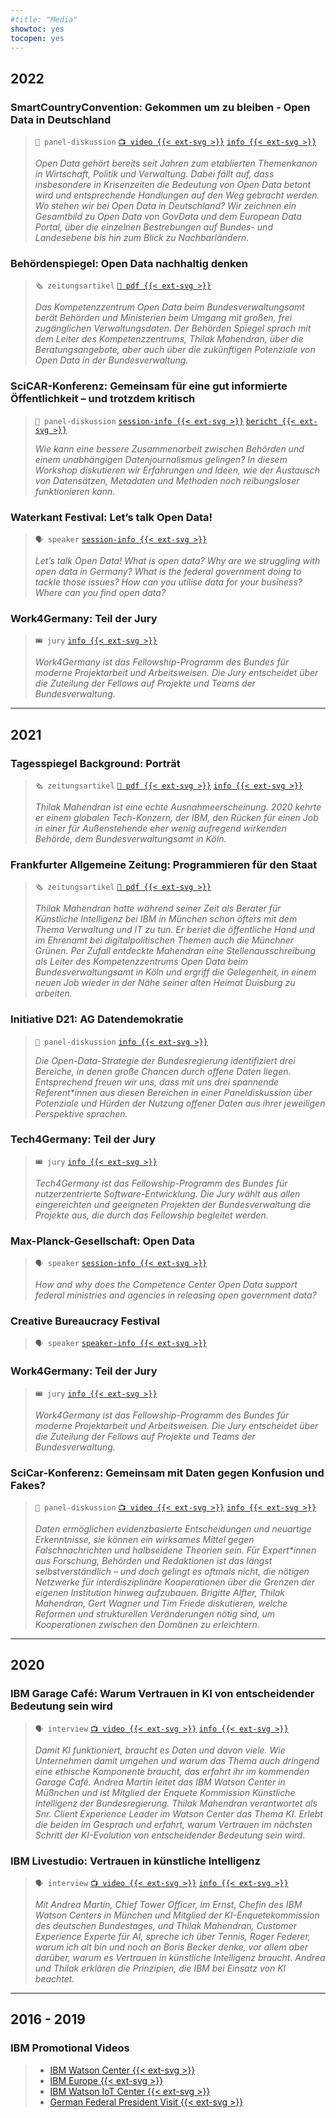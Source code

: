 ```yaml
---
#title: "Media"
showtoc: yes
tocopen: yes
---
```

## 2022
### SmartCountryConvention: Gekommen um zu bleiben - Open Data in Deutschland
> `💬 panel-diskussion` [`📺 video {{< ext-svg >}}`](https://youtu.be/9GRDcw9V_Dc) [`info {{< ext-svg >}}`](https://online.smartcountry.berlin/eventdate/Came-to-stay-Open-Data-in-German--ed_052)
>
>_Open Data gehört bereits seit Jahren zum etablierten Themenkanon in Wirtschaft, Politik und Verwaltung. Dabei fällt auf, dass insbesondere in Krisenzeiten die Bedeutung von Open Data betont wird und entsprechende Handlungen auf den Weg gebracht werden. Wo stehen wir bei Open Data in Deutschland? Wir zeichnen ein Gesamtbild zu Open Data von GovData und dem European Data Portal, über die einzelnen Bestrebungen auf Bundes- und Landesebene bis hin zum Blick zu Nachbarländern._

### Behördenspiegel: Open Data nachhaltig denken
> `🗞️ zeitungsartikel` [`📄 pdf {{< ext-svg >}}`](https://cloud.thilak.de/s/emntc8o3379qxDo)  
>
>_Das Kompetenzzentrum Open Data beim Bundesverwaltungsamt berät Behörden und Ministerien beim Umgang mit großen, frei zugänglichen Verwaltungsdaten. Der Behörden Spiegel sprach mit dem Leiter des Kompetenzzentrums, Thilak Mahendran, über die Beratungsangebote, aber auch über die zukünftigen Potenziale von Open Data in der Bundesverwaltung._
### SciCAR-Konferenz: Gemeinsam für eine gut informierte Öffentlichkeit – und trotzdem kritisch
> `💬 panel-diskussion` [`session-info {{< ext-svg >}}`](https://sched.co/14ac2) [`bericht {{< ext-svg >}}`](https://www.wissenschaftsjournalismus.org/datenjournalismus/konferenzen-und-ressourcen/konferenzen/fachkonferenz-scicar-2022/)
>
>_Wie kann eine bessere Zusammenarbeit zwischen Behörden und einem unabhängigen Datenjournalismus gelingen? In diesem Workshop diskutieren wir Erfahrungen und Ideen, wie der Austausch von Datensätzen, Metadaten und Methoden noch reibungsloser funktionieren kann._
### Waterkant Festival: Let’s talk Open Data! 
> `🗣️ speaker` [`session-info {{< ext-svg >}}`](https://waterkant2022.sched.com/event/12XKR/open-data-new-startup-potentials)
>
>_Let’s talk Open Data! What is open data? Why are we struggling with open data in Germany? What is the federal government doing to tackle those issues? How can you utilise data for your business? Where can you find open data?_

### Work4Germany: Teil der Jury 
> `🎟️ jury` [`info {{< ext-svg >}}`](https://www.bva.bund.de/SharedDocs/Kurzmeldungen/DE/Digitalisierung/bva-in-jury-von-work4germany.html)
>
>_Work4Germany ist das Fellowship-Programm des Bundes für moderne Projektarbeit und Arbeitsweisen. Die Jury entscheidet über die Zuteilung der Fellows auf Projekte und Teams der Bundesverwaltung._
***
## 2021
### Tagesspiegel Background: Porträt 
> `🗞️ zeitungsartikel` [`📄 pdf {{< ext-svg >}}`](https://cloud.thilak.de/s/qYpk7Poqxncy6D9) [`info {{< ext-svg >}}`](https://background.tagesspiegel.de/digitalisierung/thilak-mahendran)
>
>_Thilak Mahendran ist eine echte Ausnahmeerscheinung. 2020 kehrte er einem globalen Tech-Konzern, der IBM, den Rücken für einen Job in einer für Außenstehende eher wenig aufregend wirkenden Behörde, dem Bundesverwaltungsamt in Köln._
### Frankfurter Allgemeine Zeitung: Programmieren für den Staat
> `🗞️ zeitungsartikel` [`📄 pdf {{< ext-svg >}}`](https://cloud.thilak.de/s/q99AyYHDoWSNfne)
>
>_Thilak Mahendran hatte während seiner Zeit als Berater für Künstliche Intelligenz bei IBM in München schon öfters mit dem Thema Verwaltung und IT zu tun. Er beriet die öffentliche Hand und im Ehrenamt bei digitalpolitischen Themen auch die Münchner Grünen. Per Zufall entdeckte Mahendran eine Stellenausschreibung als Leiter des Kompetenzzentrums Open Data beim Bundesverwaltungsamt in Köln und ergriff die Gelegenheit, in einem neuen Job wieder in der Nähe seiner alten Heimat Duisburg zu arbeiten._
### Initiative D21: AG Datendemokratie
> `💬 panel-diskussion` [`info {{< ext-svg >}}`](https://initiatived21.de/veranstaltungen/sitzung-der-ag-datendemokratie-q4-2021/)
>
>_Die Open-Data-Strategie der Bundesregierung identifiziert drei Bereiche, in denen große Chancen durch offene Daten liegen. Entsprechend freuen wir uns, dass mit uns drei spannende Referent*innen aus diesen Bereichen in einer Paneldiskussion über Potenziale und Hürden der Nutzung offener Daten aus ihrer jeweiligen Perspektive sprachen._
### Tech4Germany: Teil der Jury 
> `🎟️ jury` [`info {{< ext-svg >}}`](https://tech-archive.4germany.org/jury/)
>
>_Tech4Germany ist das Fellowship-Programm des Bundes für nutzerzentrierte Software-Entwicklung. Die Jury wählt aus allen eingereichten und geeigneten Projekten der Bundesverwaltung die Projekte aus, die durch das Fellowship begleitet werden._
### Max-Planck-Gesellschaft: Open Data
> `🗣️ speaker` [`session-info {{< ext-svg >}}`](https://osip.mpdl.mpg.de/talk-series-2021/)
>
>_How and why does the Competence Center Open Data support federal ministries and agencies in releasing open government data?_
### Creative Bureaucracy Festival
> `🗣️ speaker` [`speaker-info {{< ext-svg >}}`](https://creativebureaucracy.org/speakers/thilak-mahendran/)
### Work4Germany: Teil der Jury 
> `🎟️ jury` [`info {{< ext-svg >}}`](https://work-archive.4germany.org/jury/)
>
>_Work4Germany ist das Fellowship-Programm des Bundes für moderne Projektarbeit und Arbeitsweisen. Die Jury entscheidet über die Zuteilung der Fellows auf Projekte und Teams der Bundesverwaltung._
### SciCar-Konferenz: Gemeinsam mit Daten gegen Konfusion und Fakes? 
> `💬 panel-diskussion` [`📺 video {{< ext-svg >}}`](https://youtu.be/607vJM5hkiY?t=13623) [`info {{< ext-svg >}}`](https://sched.co/mU9N)
>
>_Daten ermöglichen evidenzbasierte Entscheidungen und neuartige Erkenntnisse, sie können ein wirksames Mittel gegen Falschnachrichten und halbseidene Theorien sein. Für Expert*innen aus Forschung, Behörden und Redaktionen ist das längst selbstverständlich – und doch gelingt es oftmals nicht, die nötigen Netzwerke für interdisziplinäre Kooperationen über die Grenzen der eigenen Institution hinweg aufzubauen. Brigitte Alfter, Thilak Mahendran, Gert Wagner und Tim Friede diskutieren, welche Reformen und strukturellen Veränderungen nötig sind, um Kooperationen zwischen den Domänen zu erleichtern._
***
## 2020
###  IBM Garage Café: Warum Vertrauen in KI von entscheidender Bedeutung sein wird 
> `🗣️ interview` [`📺 video {{< ext-svg >}}`](https://cloud.thilak.de/s/GT9WYGZZbSXL7ja) [`info {{< ext-svg >}}`](https://www.meetup.com/de-DE/Big-Data-Developers-in-Munich/events/271078268/)
> 
>_Damit KI funktioniert, braucht es Daten und davon viele. Wie Unternehmen damit umgehen und warum das Thema auch dringend eine ethische Komponente braucht, das erfahrt ihr im kommenden Garage Café. Andrea Martin leitet das IBM Watson Center in Müßnchen und ist Mitglied der Enquete Kommission Künstliche Intelligenz der Bundesregierung. Thilak Mahendran verantwortet als Snr. Client Experience Leader im Watson Center das Thema KI. Erlebt die beiden im Gesprach und erfahrt, warum Vertrauen im nächsten Schritt der KI-Evolution von entscheidender Bedeutung sein wird._
### IBM Livestudio: Vertrauen in künstliche Intelligenz 
> `🗣️ interview` [`📺 video {{< ext-svg >}}`](https://youtu.be/4db97jBpt7U) [`info {{< ext-svg >}}`](https://stefanpfeiffer.blog/2020/04/15/ibm-livestudio-magazin-4-funktionierende-lieferketten-wichtiger-denn-je-ebenso-vertrauen-in-ki-und-automatisieren-um-mehr-zeit-fur-wichtige-arbeit-zu-haben/)
> 
>_Mit Andrea Martin, Chief Tower Officer, im Ernst, Chefin des IBM Watson Centers in München und Mitglied der KI-Enquetekommission des deutschen Bundestages, und Thilak Mahendran, Customer Experience Experte für AI, spreche ich über Tennis, Roger Federer, warum ich alt bin und noch an Boris Becker denke, vor allem aber darüber, warum es Vertrauen in künstliche Intelligenz braucht. Andrea und Thilak erklären die Prinzipien, die IBM bei Einsatz von KI beachtet._
***
## 2016 - 2019
### IBM Promotional Videos
> - [IBM Watson Center {{< ext-svg >}}](https://www.youtube.com/watch?v=LcJ-jzlX5_w)
> - [IBM Europe {{< ext-svg >}}](https://www.youtube.com/watch?v=BNb_4xzH164)
> - [IBM Watson IoT Center {{< ext-svg >}}](https://www.youtube.com/watch?v=unI0-OEjb0o)
> - [German Federal President Visit {{< ext-svg >}}](https://www.youtube.com/watch?v=M_kV8opsx8A)
